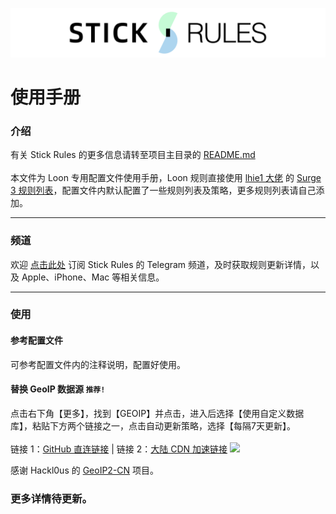 ![](https://raw.githubusercontent.com/GeQ1an/Rules/master/Images/StickLogoMedium.png)
# 使用手册

### 介绍

有关 Stick Rules 的更多信息请转至项目主目录的 [README.md](https://github.com/GeQ1an/Rules/blob/master/README.md)<br>
<br>
本文件为 Loon 专用配置文件使用手册，Loon 规则直接使用 [lhie1 大佬](https://github.com/lhie1) 的 [Surge 3 规则列表](https://github.com/dler-io/Rules/tree/main/Surge/Surge%203/Provider)，配置文件内默认配置了一些规则列表及策略，更多规则列表请自己添加。

---

### 频道

欢迎 [点击此处](https://t.me/usestick) 订阅 Stick Rules 的 Telegram 频道，及时获取规则更新详情，以及 Apple、iPhone、Mac 等相关信息。

---

### 使用
#### 参考配置文件
可参考配置文件内的注释说明，配置好使用。

#### 替换 GeoIP 数据源 `推荐!`
点击右下角【更多】，找到【GEOIP】并点击，进入后选择【使用自定义数据库】，粘贴下方两个链接之一，点击自动更新策略，选择【每隔7天更新】。<br>
<br>
链接 1：[GitHub 直连链接](https://github.com/Hackl0us/GeoIP2-CN/raw/release/Country.mmdb) | 链接 2：[大陆 CDN 加速链接](https://cdn.jsdelivr.net/gh/Hackl0us/GeoIP2-CN@release/Country.mmdb)
![](https://raw.githubusercontent.com/GeQ1an/Rules/master/Images/Loon01.png)

感谢 Hackl0us 的 [GeoIP2-CN](https://github.com/Hackl0us/GeoIP2-CN) 项目。
<br>
### 更多详情待更新。
